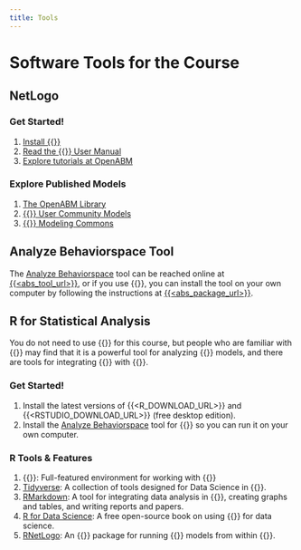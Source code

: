 ```yaml
---
title: Tools
---
```


# Software Tools for the Course

## NetLogo

### Get Started!

1. [Install {{<NETLOGO>}}](https://ccl.northwestern.edu/netlogo/download.shtml)
2. [Read the {{<NETLOGO>}} User Manual](https://ccl.northwestern.edu/netlogo/docs/)
3. [Explore tutorials at OpenABM](https://www.comses.net/resources/education/)

### Explore Published Models

1. [The OpenABM Library](https://www.comses.net/codebases/)
2. [{{<NETLOGO>}} User Community Models](https://ccl.northwestern.edu/netlogo/models/community/index.cgi)
3. [{{<NETLOGO>}} Modeling Commons](http://modelingcommons.org/)

## Analyze Behaviorspace Tool

The [Analyze Behaviorspace]({{<abs_tool_url>}}) tool can be reached online at 
[{{<abs_tool_url>}}]({{<abs_tool_url>}}), or if you use {{<RSTATS>}}, you can install the tool 
on your own computer by following the instructions at [{{<abs_package_url>}}]({{<abs_package_url>}}).

## R for Statistical Analysis

You do not need to use {{<RSTATS>}} for this course, but people who are
familiar with {{<RSTATS>}} may find that it is a powerful tool for analyzing
{{<NETLOGO>}} models, and there are tools for integrating {{<NETLOGO>}} with
{{<RSTATS>}}.


### Get Started!

1. Install the latest versions of {{<R_DOWNLOAD_URL>}} and 
   {{<RSTUDIO_DOWNLOAD_URL>}} (free desktop edition).
2. Install the [Analyze Behaviorspace]({{<abs_package_url>}}) tool for {{<RSTATS>}} so you can run
   it on your own computer.

### R Tools & Features

1. {{<RSTUDIO>}}: Full-featured environment for working with {{<RSTATS>}}
2. [Tidyverse](https://www.tidyverse.org/): A collection of tools designed for
   Data Science in {{<RSTATS>}}.
3. [RMarkdown](https://rmarkdown.rstudio.com/): A tool for integrating data
   analysis in {{<RSTATS>}}, creating graphs and tables, and writing reports 
   and papers.
4. [R for Data Science](https://r4ds.had.co.nz/): A free open-source book on
   using {{<RSTATS>}} for data science.
5. [RNetLogo](http://rnetlogo.r-forge.r-project.org/): An {{<RSTATS>}} 
   package for running {{<NETLOGO>}} models from within {{<RSTATS>}}.
